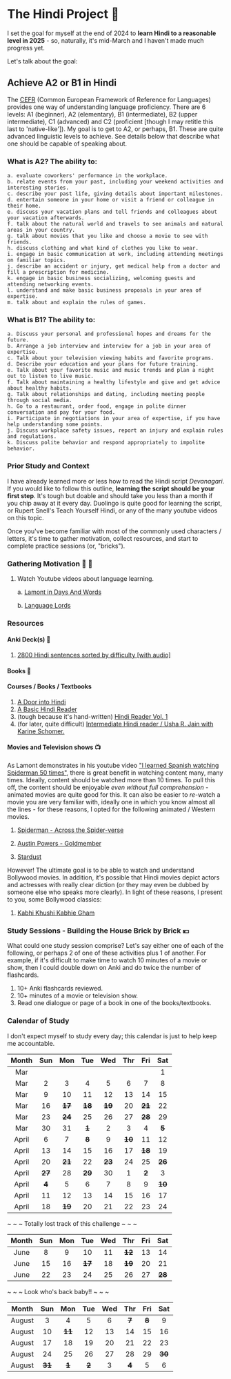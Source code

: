 # The Hindi Project :notebook:

I set the goal for myself at the end of 2024 to **learn Hindi to a reasonable level in 2025** - so, naturally, it's mid-March and I haven't made much progress yet. 

Let's talk about the goal:

## Achieve A2 or B1 in Hindi

The [CEFR](https://www.efset.org/cefr/) (Common European Framework of Reference for Languages) provides one way of understanding language proficiency. There are 6 levels: A1 (beginner), A2 (elementary), B1 (intermediate), B2 (upper intermediate), C1 (advanced) and C2 (proficient [though I may retitle this last to 'native-like']). My goal is to get to A2, or perhaps, B1. These are quite advanced linguistic levels to achieve. See details below that describe what one should be capable of speaking about.

### What is A2? The ability to:

    a. evaluate coworkers' performance in the workplace.
    b. relate events from your past, including your weekend activities and interesting stories.
    c. describe your past life, giving details about important milestones.
    d. entertain someone in your home or visit a friend or colleague in their home.
    e. discuss your vacation plans and tell friends and colleagues about your vacation afterwards.
    f. talk about the natural world and travels to see animals and natural areas in your country.
    g. talk about movies that you like and choose a movie to see with friends.
    h. discuss clothing and what kind of clothes you like to wear.
    i. engage in basic communication at work, including attending meetings on familiar topics.
    j. describe an accident or injury, get medical help from a doctor and fill a prescription for medicine.
    k. engage in basic business socializing, welcoming guests and attending networking events.
    l. understand and make basic business proposals in your area of expertise.
    m. talk about and explain the rules of games.

### What is B1? The ability to:

    a. Discuss your personal and professional hopes and dreams for the future.
    b. Arrange a job interview and interview for a job in your area of expertise.
    c. Talk about your television viewing habits and favorite programs.
    d. Describe your education and your plans for future training.
    e. Talk about your favorite music and music trends and plan a night out to listen to live music.
    f. Talk about maintaining a healthy lifestyle and give and get advice about healthy habits.
    g. Talk about relationships and dating, including meeting people through social media.
    h. Go to a restaurant, order food, engage in polite dinner conversation and pay for your food.
    i. Participate in negotiations in your area of expertise, if you have help understanding some points.
    j. Discuss workplace safety issues, report an injury and explain rules and regulations.
    k. Discuss polite behavior and respond appropriately to impolite behavior.

### Prior Study and Context 

I have already learned more or less how to read the Hindi script *Devanagari*. If you would like to follow this outline, **learning the script should be your first step**. It's tough but doable and should take you less than a month if you chip away at it every day. Duolingo is quite good for learning the script, or Rupert Snell's Teach Yourself Hindi, or any of the many youtube videos on this topic.

Once you've become familiar with most of the commonly used characters / letters, it's time to gather motivation, collect resources, and start to complete practice sessions (or, "bricks").

### Gathering Motivation :raised_hands: :muscle:

1. Watch Youtube videos about language learning.

    a. [Lamont in Days And Words](https://www.youtube.com/@daysandwords)

    b. [Language Lords](https://www.youtube.com/@languagelords)

### Resources

#### Anki Deck(s) :card_index:

1. [2800 Hindi sentences sorted by difficulty [with audio]](https://ankiweb.net/shared/info/707994711)

#### Books :book:

#### Courses / Books / Textbooks

1. [A Door into Hindi](https://taj.oasis.unc.edu/lessons.html)
2. [A Basic Hindi Reader](https://www.amazon.ca/Basic-Hindi-Reader-Richard-Harris/dp/0801405343)
3. (tough because it's hand-written) [Hindi Reader Vol. 1](https://books.google.ca/books/about/Hindi_Reader.html?id=EH8_vgAACAAJ&redir_esc=y)
3. (for later, quite difficult) [Intermediate Hindi reader / Usha R. Jain with Karine
Schomer.](https://www.amazon.ca/Intermediate-Hindi-Reader-Usha-Jain/dp/087725351X)

#### Movies and Television shows :tv:

As Lamont demonstrates in his youtube video ["I learned Spanish watching Spiderman 50 times"](https://www.youtube.com/watch?v=eliB_y0fmSk&ab_channel=DaysandWords), there is great benefit in watching content many, many times. Ideally, content should be watched more than 10 times. To pull this off, the content should be enjoyable *even without full comprehension* - animated movies are quite good for this. It can also be easier to *re*-watch a movie you are very familiar with, ideally one in which you know almost all the lines - for these reasons, I opted for the following animated / Western movies.

1. [Spiderman - Across the Spider-verse](https://hdmovie2.observer/31869-spider-man-across-the-spider-verse.html)

2. [Austin Powers - Goldmember](https://vidply.com/e/wsuv0h9i7c4f)

3. [Stardust](https://hdmovie2.do/16794-stardust-2007-hindi.html)

However! The ultimate goal is to be able to watch and understand Bollywood movies. In addition, it's possible that Hindi movies depict actors and actresses with really clear diction (or they may even be dubbed by someone else who speaks more clearly). In light of these reasons, I present to you, some Bollywood classics:

1. [Kabhi Khushi Kabhie Gham](https://watch.ug/movie/kabhi-khushi-kabhie-gham)

### Study Sessions - Building the House Brick by Brick :yen:

What could one study session comprise? Let's say either one of each of the following, or perhaps 2 of one of these activities plus 1 of another. For example, if it's difficult to make time to watch 10 minutes of a movie or show, then I could double down on Anki and do twice the number of flashcards.

1. 10+ Anki flashcards reviewed.
2. 10+ minutes of a movie or television show. 
3. Read one dialogue or page of a book in one of the books/textbooks.

### Calendar of Study

I don't expect myself to study every day; this calendar is just to help keep me accountable.

| Month | Sun | Mon | Tue | Wed | Thr | Fri | Sat |
|:-:| :-: | :-: | :-: | :-: | :-: | :-: | :-: |
|Mar|||||||1|
|Mar|2|3|4|5|6|7|8|
|Mar|9|10|11|12|13|14|15|
|Mar|16|**~~17~~**|**~~18~~**|**~~19~~**|20|**~~21~~**|22|
|Mar|23|**~~24~~**|25|26|27|**~~28~~**|29|
|Mar|30|31|**~~1~~**|2|3|4|**~~5~~**|
|April|6|7|**~~8~~**|9|**~~10~~**|11|12|
|April|13|14|15|16|17|**~~18~~**|19|
|April|20|**~~21~~**|22|**~~23~~**|24|25|**~~26~~**|
|April|**~~27~~**|28|**~~29~~**|30|1|**~~2~~**|3|
|April|**~~4~~**|5|6|7|8|9|**~~10~~**|
|April|11|12|13|14|15|16|17|
|April|18|**~~19~~**|20|21|22|23|24|

~ ~ ~ Totally lost track of this challenge ~ ~ ~

| Month | Sun | Mon | Tue | Wed | Thr | Fri | Sat |
|:-:| :-: | :-: | :-: | :-: | :-: | :-: | :-: |
|June|8|9|10|11|**~~12~~**|13|14|
|June|15|16|**~~17~~**|18|**~~19~~**|20|21|
|June|22|23|24|25|26|27|**~~28~~**|

~ ~ ~ Look who's back baby!! ~ ~ ~ 

| Month | Sun | Mon | Tue | Wed | Thr | Fri | Sat |
|:-:| :-: | :-: | :-: | :-: | :-: | :-: | :-: |
|August|3|4|5|6|**~~7~~**|**~~8~~**|9|
|August|10|**~~11~~**|12|13|14|15|16|
|August|17|18|19|20|21|22|23|
|August|24|25|26|27|28|29|**~~30~~**|
|August|**~~31~~**|**~~1~~**|**~~2~~**|3|**~~4~~**|5|6|
